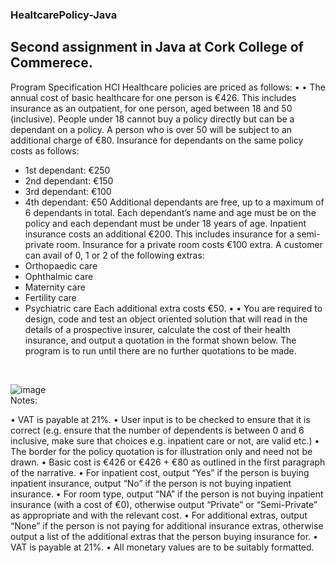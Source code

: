 ### HealtcarePolicy-Java
## Second assignment in Java at Cork College of Commerece.<br>
Program Specification
HCI Healthcare policies are priced as follows:
•
•
The annual cost of basic healthcare for one person is €426. This includes insurance as an outpatient, for one person, aged between 18 and 50 (inclusive). People under 18 cannot buy a policy directly but can be a dependant on a policy. A person who is over 50 will be subject to an additional charge of €80.
Insurance for dependants on the same policy costs as follows:
- 1st dependant: €250
- 2nd dependant: €150
- 3rd dependant: €100
- 4th dependant: €50
Additional dependants are free, up to a maximum of 6 dependants in total.
Each dependant’s name and age must be on the policy and each dependant must be under 18 years of age.
Inpatient insurance costs an additional €200. This includes insurance for a semi-private room. Insurance for a private room costs €100 extra.
A customer can avail of 0, 1 or 2 of the following extras:
- Orthopaedic care
- Ophthalmic care
- Maternity care
- Fertility care
- Psychiatric care
Each additional extra costs €50.
• •
You are required to design, code and test an object oriented solution that will read in the details of a prospective insurer, calculate the cost of their health insurance, and output a quotation in the format shown below. The program is to run until there are no further quotations to be made.
<br>

![image](https://github.com/oleksandrmiti/HealthcarePolicy-Java/assets/114529427/fdc90a80-3619-44e9-aa5c-b59533ccdb50)
<br>
Notes:
 
 



• VAT is payable at 21%.
• User input is to be checked to ensure that it is correct (e.g. ensure that the number of dependents is between 0 and 6 inclusive, make sure that choices e.g. inpatient care or not, are valid etc.)
• The border for the policy quotation is for illustration only and need not be drawn.
• Basic cost is €426 or €426 + €80 as outlined in the first paragraph of the narrative.
• For inpatient cost, output “Yes” if the person is buying inpatient insurance, output “No” if the person is not buying inpatient insurance.
• For room type, output “NA” if the person is not buying inpatient insurance (with a cost of €0), otherwise output “Private” or “Semi-Private” as appropriate and with the relevant cost.
• For additional extras, output “None” if the person is not paying for additional insurance extras, otherwise output a list of the additional extras that the person buying insurance for.
• VAT is payable at 21%.
• All monetary values are to be suitably formatted.
